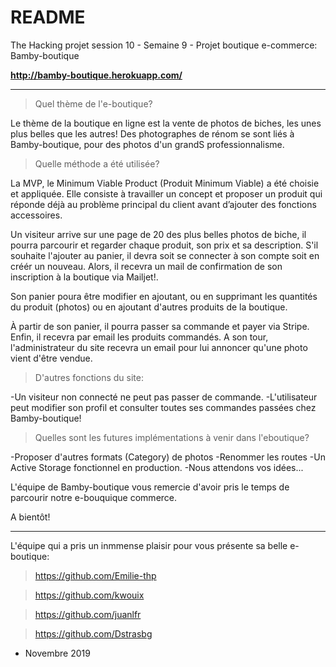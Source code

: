 # README

The Hacking projet session 10 - Semaine 9 - Projet boutique e-commerce: Bamby-boutique

**http://bamby-boutique.herokuapp.com/**

---------------------------------

>Quel thème de l'e-boutique?

Le thème de la boutique en ligne est la vente de photos de biches, les unes plus belles que les autres! Des photographes de rénom se sont liés à Bamby-boutique, pour des photos d'un grandS professionnalisme. 


>Quelle méthode a été utilisée?

La MVP, le Minimum Viable Product (Produit Minimum Viable) a été choisie et appliquée. Elle consiste à travailler un concept et proposer un produit qui réponde déjà au problème principal du client avant d’ajouter des fonctions accessoires.

Un visiteur arrive sur une page de 20 des plus belles photos de biche, il pourra parcourir et regarder chaque produit, son prix et sa description. S'il souhaite l'ajouter au panier, il devra soit se connecter à son compte soit en créér un nouveau. Alors, il recevra un mail de confirmation de son inscription à la boutique via Mailjet!.

Son panier poura être modifier en ajoutant, ou en supprimant les quantités du produit (photos) ou en ajoutant d'autres produits de la boutique.

À partir de son panier, il pourra passer sa commande et payer via Stripe. 
Enfin, il recevra par email les produits commandés. A son tour, l'administrateur du site recevra un email pour lui annoncer qu'une photo vient d'être vendue.

>D'autres fonctions du site:

-Un visiteur non connecté ne peut pas passer de commande.
-L'utilisateur peut modifier son profil et consulter toutes ses commandes passées chez Bamby-boutique!


>Quelles sont les futures implémentations à venir dans l'eboutique?

-Proposer d'autres formats (Category) de photos
-Renommer les routes
-Un Active Storage fonctionnel en production.
-Nous attendons vos idées...

L'équipe de Bamby-boutique vous remercie d'avoir pris le temps de parcourir notre e-bouquique commerce.

A bientôt!

------

L'équipe qui a pris un inmmense plaisir pour vous présente sa belle e-boutique:

>https://github.com/Emilie-thp

>https://github.com/kwouix

>https://github.com/juanlfr

>https://github.com/Dstrasbg

* Novembre 2019

